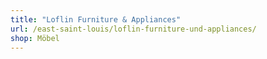 ```yaml
---
title: "Loflin Furniture & Appliances"
url: /east-saint-louis/loflin-furniture-und-appliances/
shop: Möbel
---
```

